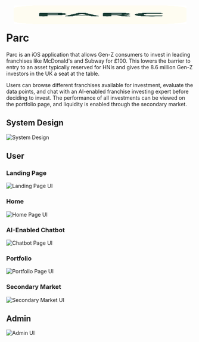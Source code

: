 <h1 style="display: flex; flex-direction: column;">
    <img align="center" height="50" src="PARC/Assets.xcassets/AppIcon.appiconset/appstore.png" style="margin:20px;">
     Parc
</h1>

Parc is an iOS application that allows Gen-Z consumers to invest in leading franchises like McDonald's and Subway for £100. This lowers the barrier to entry to an asset typically reserved for HNIs and gives the 8.6 million Gen-Z investors in the UK a seat at the table.

Users can browse different franchises available for investment, evaluate the data points, and chat with an AI-enabled franchise investing expert before deciding to invest. The performance of all investments can be viewed on the portfolio page, and liquidity is enabled through the secondary market.

## System Design
<div>
    <img src="https://github.com/aym183/PARC/assets/63648492/994dfb16-11e1-4596-930a-8aef6a3cee2d" width="650" alt="System Design">
</div>

## User
### Landing Page
<div>
    <img src="https://github.com/aym183/PARC/assets/63648492/2687ce15-f50b-4a42-80dc-e0d478ba87c9" width="200" alt="Landing Page UI">
</div>

### Home
<div>
    <img src="https://github.com/aym183/PARC/assets/63648492/0f9dc542-2929-4e73-8c47-b5ca1266ccfa" width="200" alt="Home Page UI">
</div>

### AI-Enabled Chatbot
<div>
    <img src="https://github.com/aym183/PARC/assets/63648492/72c0f06e-b209-4101-89ae-788251cd66d6" width="200" alt="Chatbot Page UI">
</div>

### Portfolio
<div>
    <img src="https://github.com/aym183/PARC/assets/63648492/94bb1b3a-a5e1-411e-b508-ddd7171d0cbb" width="200" alt="Portfolio Page UI">
</div>

### Secondary Market
<div>
    <img src="https://github.com/aym183/PARC/assets/63648492/0d701cdc-f485-41cf-8ae3-6f4b3692061a" width="200" alt="Secondary Market UI">
</div>

## Admin
<div>
    <img src="https://github.com/aym183/PARC/assets/63648492/401e59e4-31d2-4b17-aa8b-2c1afa7ff4a5)" width="200" alt="Admin UI">
</div>
